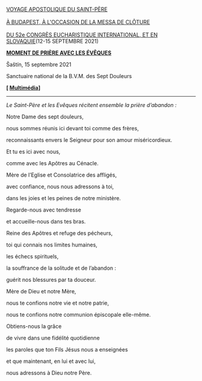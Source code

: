 [VOYAGE APOSTOLIQUE DU SAINT-PÈRE\
\
À BUDAPEST, À L'OCCASION DE LA MESSA DE CLÔTURE\
\
DU 52e CONGRÈS EUCHARISTIQUE INTERNATIONAL, ET EN SLOVAQUIE](https://www.vatican.va/content/francesco/fr/travels/2021/outside/documents/budapest-slovacchia-2021.html)(12-15 SEPTEMBRE 2021)

**[MOMENT DE PRIÈRE AVEC LES ÉVÊQUES](https://www.vatican.va/news_services/liturgy/libretti/2021/20210912-15_messale_budapest-slovacchia.pdf)**

Šaštín, 15 septembre 2021

Sanctuaire national de la B.V.M. des Sept Douleurs

**[ [Multimédia](https://www.vatican.va/content/francesco/fr/events/event.dir.html/content/vaticanevents/fr/2021/9/15/preghieraaffidamento-slovacchia.html)]**

________________________________________

*Le Saint-Père et les Evêques récitent ensemble la prière d’abandon :*

Notre Dame des sept douleurs,

nous sommes réunis ici devant toi comme des frères,

reconnaissants envers le Seigneur pour son amour miséricordieux.

Et tu es ici avec nous,

comme avec les Apôtres au Cénacle.

Mère de l’Eglise et Consolatrice des affligés,

avec confiance, nous nous adressons à toi,

dans les joies et les peines de notre ministère.

Regarde-nous avec tendresse

et accueille-nous dans tes bras.

Reine des Apôtres et refuge des pécheurs,

toi qui connais nos limites humaines,

les échecs spirituels,

la souffrance de la solitude et de l’abandon :

guérit nos blessures par ta douceur.

Mère de Dieu et notre Mère,

nous te confions notre vie et notre patrie,

nous te confions notre communion épiscopale elle-même.

Obtiens-nous la grâce

de vivre dans une fidélité quotidienne

les paroles que ton Fils Jésus nous a enseignées

et que maintenant, en lui et avec lui,

nous adressons à Dieu notre Père.